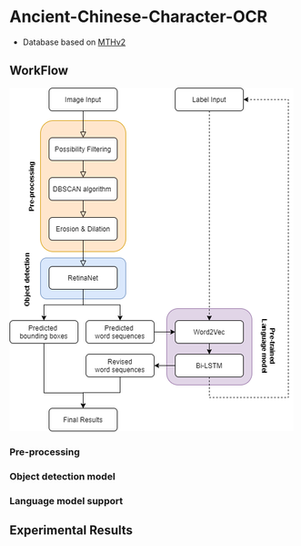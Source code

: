 # Ancient-Chinese-Character-OCR
- Database based on [MTHv2](https://github.com/HCIILAB/MTHv2_Datasets_Release)

## WorkFlow
![pic](https://github.com/bill10655/Ancient-Chinese-Character-OCR/blob/main/Model%20structure.png)


### Pre-processing
### Object detection model
### Language model support

## Experimental Results
